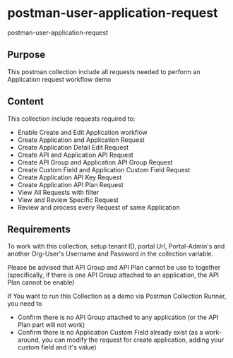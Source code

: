 # postman-user-application-request
postman-user-application-request

## Purpose
This postman collection include all requests needed to perform an Application request workflow demo

## Content
This collection include requests required to:
- Enable Create and Edit Application workflow
- Create Application and Application Request
- Create Application Detail Edit Request
- Create API and Application API Request
- Create API Group and Application API Group Request
- Create Custom Field and Application Custom Field Request
- Create Application API Key Request
- Create Application API Plan Request
- View All Requests with filter
- View and Review Specific Request
- Review and process every Request of same Application

## Requirements
To work with this collection, setup tenant ID, portal Url, Portal-Admin's and another Org-User's Username and Password in the collection variable.

Please be advised that API Group and API Plan cannot be use to together (specifically, if there is one API Group attached to an application, the API Plan cannot be enable)

If You want to run this Collection as a demo via Postman Collection Runner, you need to 

- Confirm there is no API Group attached to any application (or the API Plan part will not work)
- Confirm there is no Application Custom Field already exist (as a work-around, you can modify the request for create application, adding your custom field and it's value)

